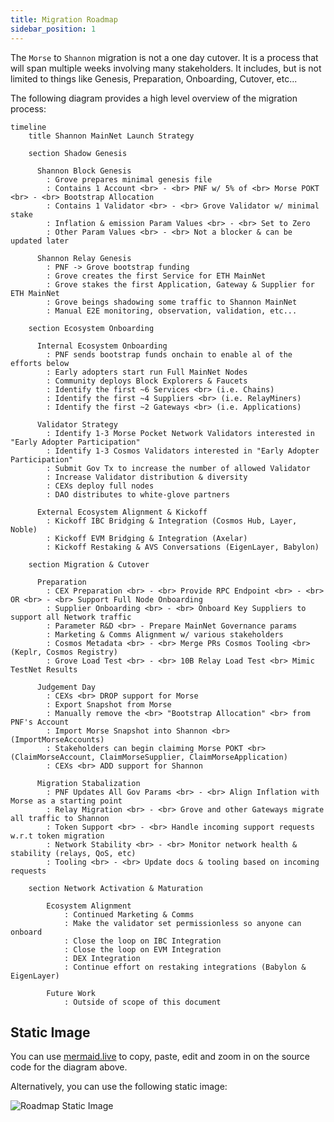 ```yaml
---
title: Migration Roadmap
sidebar_position: 1
---
```


The `Morse` to `Shannon` migration is not a one day cutover. It is a process that
will span multiple weeks involving many stakeholders. It includes,
but is not limited to things like Genesis, Preparation, Onboarding, Cutover, etc...

The following diagram provides a high level overview of the migration process:

```mermaid
timeline
    title Shannon MainNet Launch Strategy

    section Shadow Genesis

      Shannon Block Genesis
        : Grove prepares minimal genesis file
        : Contains 1 Account <br> - <br> PNF w/ 5% of <br> Morse POKT <br> - <br> Bootstrap Allocation
        : Contains 1 Validator <br> - <br> Grove Validator w/ minimal stake
        : Inflation & emission Param Values <br> - <br> Set to Zero
        : Other Param Values <br> - <br> Not a blocker & can be updated later

      Shannon Relay Genesis
        : PNF -> Grove bootstrap funding
        : Grove creates the first Service for ETH MainNet
        : Grove stakes the first Application, Gateway & Supplier for ETH MainNet
        : Grove beings shadowing some traffic to Shannon MainNet
        : Manual E2E monitoring, observation, validation, etc...

    section Ecosystem Onboarding

      Internal Ecosystem Onboarding
        : PNF sends bootstrap funds onchain to enable al of the efforts below
        : Early adopters start run Full MainNet Nodes
        : Community deploys Block Explorers & Faucets
        : Identify the first ~6 Services <br> (i.e. Chains)
        : Identify the first ~4 Suppliers <br> (i.e. RelayMiners)
        : Identify the first ~2 Gateways <br> (i.e. Applications)

      Validator Strategy
        : Identify 1-3 Morse Pocket Network Validators interested in "Early Adopter Participation"
        : Identify 1-3 Cosmos Validators interested in "Early Adopter Participation"
        : Submit Gov Tx to increase the number of allowed Validator
        : Increase Validator distribution & diversity
        : CEXs deploy full nodes
        : DAO distributes to white-glove partners

      External Ecosystem Alignment & Kickoff
        : Kickoff IBC Bridging & Integration (Cosmos Hub, Layer, Noble)
        : Kickoff EVM Bridging & Integration (Axelar)
        : Kickoff Restaking & AVS Conversations (EigenLayer, Babylon)

    section Migration & Cutover

      Preparation
        : CEX Preparation <br> - <br> Provide RPC Endpoint <br> - <br> OR <br> - <br> Support Full Node Onboarding
        : Supplier Onboarding <br> - <br> Onboard Key Suppliers to support all Network traffic
        : Parameter R&D <br> - Prepare MainNet Governance params
        : Marketing & Comms Alignment w/ various stakeholders
        : Cosmos Metadata <br> - <br> Merge PRs Cosmos Tooling <br> (Keplr, Cosmos Registry)
        : Grove Load Test <br> - <br> 10B Relay Load Test <br> Mimic TestNet Results

      Judgement Day
        : CEXs <br> DROP support for Morse
        : Export Snapshot from Morse
        : Manually remove the <br> "Bootstrap Allocation" <br> from PNF's Account
        : Import Morse Snapshot into Shannon <br> (ImportMorseAccounts)
        : Stakeholders can begin claiming Morse POKT <br> (ClaimMorseAccount, ClaimMorseSupplier, ClaimMorseApplication)
        : CEXs <br> ADD support for Shannon

      Migration Stabalization
        : PNF Updates All Gov Params <br> - <br> Align Inflation with Morse as a starting point
        : Relay Migration <br> - <br> Grove and other Gateways migrate all traffic to Shannon
        : Token Support <br> - <br> Handle incoming support requests w.r.t token migration
        : Network Stability <br> - <br> Monitor network health & stability (relays, QoS, etc)
        : Tooling <br> - <br> Update docs & tooling based on incoming requests

    section Network Activation & Maturation

        Ecosystem Alignment
            : Continued Marketing & Comms
            : Make the validator set permissionless so anyone can onboard
            : Close the loop on IBC Integration
            : Close the loop on EVM Integration
            : DEX Integration
            : Continue effort on restaking integrations (Babylon & EigenLayer)

        Future Work
            : Outside of scope of this document
```

## Static Image

You can use [mermaid.live](https://mermaid.live/) to copy, paste, edit and zoom in on the source code for the diagram above.

Alternatively, you can use the following static image:

![Roadmap Static Image](https://github-production-user-asset-6210df.s3.amazonaws.com/1892194/424207448-7a2c5406-7c03-4778-aab1-85bdbdbfffb2.png?X-Amz-Algorithm=AWS4-HMAC-SHA256&X-Amz-Credential=AKIAVCODYLSA53PQK4ZA%2F20250328%2Fus-east-1%2Fs3%2Faws4_request&X-Amz-Date=20250328T184539Z&X-Amz-Expires=300&X-Amz-Signature=dd7165946c35a3c8a598bf233eb2d3127efb371588afa6bf3bdfe2667ed35f20&X-Amz-SignedHeaders=host)

<!-- Source for image above: https://github.com/user-attachments/assets/7a2c5406-7c03-4778-aab1-85bdbdbfffb2 -->
